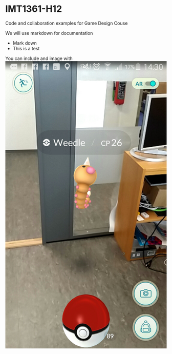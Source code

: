 # IMT1361-H12
Code and collaboration examples for Game Design Couse

We will use markdown for documentation

 * Mark down 
 * This is a test

You can include and image with ![Alt text](Screenshot_2016-08-12-14-30-06-1.jpg?raw=true "Optional Title")
 

